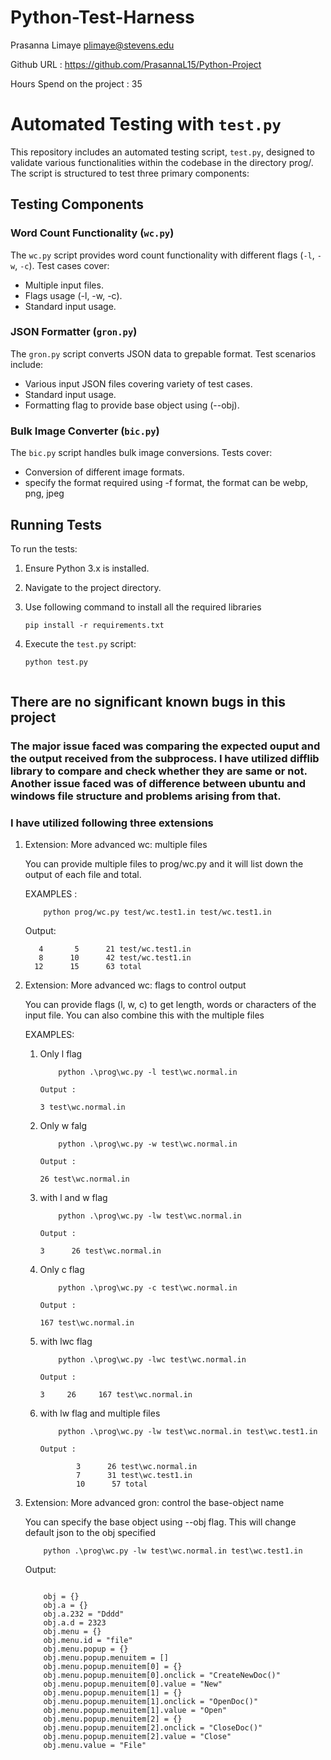 # Python-Test-Harness
Prasanna Limaye plimaye@stevens.edu

Github URL : https://github.com/PrasannaL15/Python-Project

Hours Spend on the project : 35



# Automated Testing with `test.py`

This repository includes an automated testing script, `test.py`, designed to validate various functionalities within the codebase in the directory prog/. The script is structured to test three primary components:

## Testing Components

### Word Count Functionality (`wc.py`)

The `wc.py` script provides word count functionality with different flags (`-l`, `-w`, `-c`). Test cases cover:

- Multiple input files.
- Flags usage (-l, -w, -c).
- Standard input usage.

### JSON Formatter (`gron.py`)

The `gron.py` script converts JSON data to grepable format. Test scenarios include:

- Various input JSON files covering variety of test cases.
- Standard input usage.
- Formatting flag to provide base object using (--obj).

### Bulk Image Converter (`bic.py`)

The `bic.py` script handles bulk image conversions. Tests cover:

- Conversion of different image formats.
- specify the format required using -f format, the format can be webp, png, jpeg

## Running Tests

To run the tests:

1. Ensure Python 3.x is installed.
2. Navigate to the project directory.
3. Use following command to install all the required libraries 
   ```
   pip install -r requirements.txt
   ``` 
3. Execute the `test.py` script:

   ```bash
   python test.py



## There are no significant known bugs in this project

### The major issue faced was comparing the expected ouput and the output received from the subprocess. I have utilized difflib library to compare and check whether they are same or not. Another issue faced was of difference between ubuntu and windows file structure and problems arising from that.


### I have utilized following three extensions

1.  Extension: More advanced wc: multiple files

    You can provide multiple files to prog/wc.py and it will list down the output of each file and total.

    EXAMPLES :

    
    ```
        python prog/wc.py test/wc.test1.in test/wc.test1.in

    ```
    Output: 

           4       5      21 test/wc.test1.in
           8      10      42 test/wc.test1.in
          12      15      63 total
    
 
2.  Extension: More advanced wc: flags to control output

    You can provide flags (l, w, c) to get length, words or characters of the input file.
    You can also combine this with the multiple files 


    EXAMPLES:

    1. Only l flag

        ```
            python .\prog\wc.py -l test\wc.normal.in 
        ```                                                                       
    
        ``` 
        Output :

        3 test\wc.normal.in
        ```

    2. Only w falg
   
        ```
            python .\prog\wc.py -w test\wc.normal.in 
        ```
        
        ``` 
        Output :

        26 test\wc.normal.in
        ```

    3. with l and w flag
        
        ```
            python .\prog\wc.py -lw test\wc.normal.in 
        ```
        
        ``` 
        Output :

        3      26 test\wc.normal.in
        ```

    4. Only c flag
    
        ```
            python .\prog\wc.py -c test\wc.normal.in 
        ```
        
        ``` 
        Output :

        167 test\wc.normal.in
        ```

    5. with lwc flag 
    
        ```
            python .\prog\wc.py -lwc test\wc.normal.in 
        ```
        
        ``` 
        Output :
    
        3     26     167 test\wc.normal.in
        ```

    6. with lw flag and multiple files
        
        ```
            python .\prog\wc.py -lw test\wc.normal.in test\wc.test1.in 
        ```
        
        ``` 
        Output :

                3      26 test\wc.normal.in
                7      31 test\wc.test1.in
                10      57 total
        ```



3.  Extension: More advanced gron: control the base-object name

    You can specify the base object using --obj flag. This will change default json to the obj specified

    ```
        python .\prog\wc.py -lw test\wc.normal.in test\wc.test1.in 

    ```

    Output: 
    ```

        obj = {}
        obj.a = {}
        obj.a.232 = "Dddd"
        obj.a.d = 2323
        obj.menu = {}
        obj.menu.id = "file"
        obj.menu.popup = {}
        obj.menu.popup.menuitem = []
        obj.menu.popup.menuitem[0] = {}
        obj.menu.popup.menuitem[0].onclick = "CreateNewDoc()"
        obj.menu.popup.menuitem[0].value = "New"
        obj.menu.popup.menuitem[1] = {}
        obj.menu.popup.menuitem[1].onclick = "OpenDoc()"
        obj.menu.popup.menuitem[1].value = "Open"
        obj.menu.popup.menuitem[2] = {}
        obj.menu.popup.menuitem[2].onclick = "CloseDoc()"
        obj.menu.popup.menuitem[2].value = "Close"
        obj.menu.value = "File"
    ```



